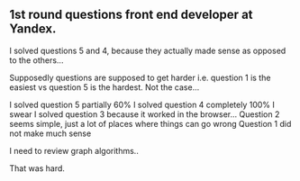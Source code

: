 ## 1st round questions front end developer at Yandex.

I solved questions 5 and 4, because they actually made sense as opposed to the others...

Supposedly questions are supposed to get harder i.e. question 1 is the easiest vs question 5 is the hardest. Not the case...

I solved question 5 partially 60% 
I solved question 4 completely 100%
I swear I solved question 3 because it worked in the browser...
Question 2 seems simple, just a lot of places where things can go wrong
Question 1 did not make much sense

I need to review graph algorithms..

That was hard.